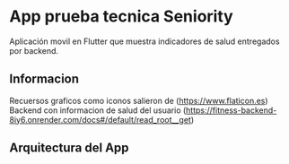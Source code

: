 # App prueba tecnica Seniority

Aplicación movil en Flutter que muestra indicadores de salud entregados por backend.

## Informacion

Recuersos graficos como iconos salieron de (https://www.flaticon.es)
Backend con informacion de salud del usuario (https://fitness-backend-8iy6.onrender.com/docs#/default/read_root__get)

## Arquitectura del App


